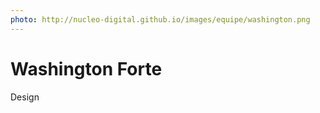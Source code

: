 ```yaml
---
photo: http://nucleo-digital.github.io/images/equipe/washington.png
---
```


# Washington Forte

Design
